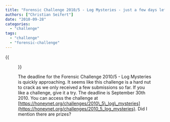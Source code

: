 ```yaml
---
title: "Forensic Challenge 2010/5 - Log Mysteries - just a few days left to submit your solution"
authors: ["Christian Seifert"]
date: "2010-09-28"
categories: 
  - "challenge"
tags: 
  - "challenge"
  - "forensic-challenge"
---
```

{{<figure src="images/banner.png" alt="Banner" width="50%">}}

The deadline for the Forensic Challenge 2010/5 - Log Mysteries is quickly approaching. It seems like this challenge is a hard nut to crack as we only received a few submissions so far. If you like a challenge, give it a try. The deadline is September 30th 2010. You can access the challenge at [https://honeynet.org/challenges/2010\_5\_log\_mysteries](https://honeynet.org/challenges/2010_5_log_mysteries). Did I mention there are prizes?
